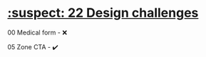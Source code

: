 # [:suspect: 22 Design challenges](https://nikske.github.io/design-components/)


00 Medical form - :x:

05 Zone CTA - :heavy_check_mark:
